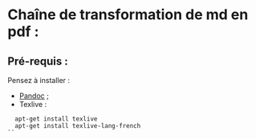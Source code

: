 # Chaîne de transformation de md en pdf :

## Pré-requis :

Pensez à installer :
- [Pandoc](http://pandoc.org/) ;
- Texlive : 
```
  apt-get install texlive  
  apt-get install texlive-lang-french
``
